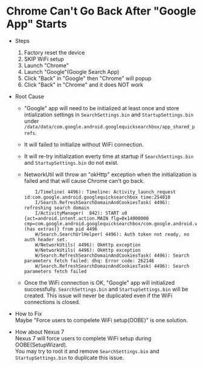 
# Chrome Can't Go Back After "Google App" Starts

* Steps
    1. Factory reset the device
    2. SKIP WiFi setup
    3. Launch "Chrome"
    4. Launch "Google"(Google Search App)
    5. Click "Back" in "Google" then "Chrome" will popup
    6. Click "Back" in "Chrome" and it does NOT work

* Root Cause  

  * "Google" app will need to be initialized at least once and store intialization settings in `SearchSettings.bin` and `StartupSettings.bin` under `/data/data/com.google.android.googlequicksearchbox/app_shared_prefs`.

  * It will failed to initialize without WiFi connection.
  * It will re-try initialization everty time at startup if `SearchSettings.bin` and `StartupSettings.bin` do not exist.
  * NetworkUtil will throw an "okHttp" exception when the initialization is failed and that will cause Chrome can't go back.  
  
            I/Timeline( 4496): Timeline: Activity_launch_request id:com.google.android.googlequicksearchbox time:254810
            I/Search.RefreshSearchDomainAndCookiesTask( 4496): refreshing search domain
            I/ActivityManager(  842): START u0 {act=android.intent.action.MAIN flg=0x14000000 cmp=com.google.android.googlequicksearchbox/com.google.android.velvet.ui.VelvetActivity (has extras)} from pid 4496
            W/Search.SearchUrlHelper( 4496): Auth token not ready, no auth header set.
            W/NetworkUtils( 4496): OkHttp exception
            W/NetworkUtils( 4496): OkHttp exception
            W/Search.RefreshSearchDomainAndCookiesTask( 4496): Search parameters fetch failed: dhq: Error code: 262146
            W/Search.RefreshSearchDomainAndCookiesTask( 4496): Search parameters fetch failed
  * Once the WiFi connection is OK, "Google" app will initialized successfully. `SearchSettings.bin` and `StartupSettings.bin` will be created. This issue will never be duplicated even if the WiFi connections is closed.

* How to Fix  
Maybe "Force users to compelete WiFi setup(OOBE)" is one solution.

* How about Nexus 7  
Nexus 7 will force users to complete WiFi setup during OOBE(SetupWizard).  
You may try to root it and remove `SearchSettings.bin` and `StartupSettings.bin` to duplicate this issue.